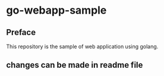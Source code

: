# go-webapp-sample



## Preface
This repository is the sample of web application using golang.
## changes can be made in readme file
